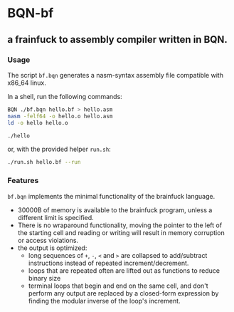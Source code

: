 # BQN-bf
## a frainfuck to assembly compiler written in BQN.

### Usage
The script `bf.bqn` generates a nasm-syntax assembly file compatible with x86_64 linux.

In a shell, run the following commands:
```sh
BQN ./bf.bqn hello.bf > hello.asm
nasm -felf64 -o hello.o hello.asm
ld -o hello hello.o

./hello
```

or, with the provided helper `run.sh`:
```sh
./run.sh hello.bf --run
```

### Features

`bf.bqn` implements the minimal functionality of the brainfuck language.

- 30000B of memory is available to the brainfuck program, unless a different limit is specified.
- There is no wraparound functionality, moving the pointer to the left of the starting cell
  and reading or writing will result in memory corruption or access violations.
- the output is optimized: 
  - long sequences of `+`, `-`, `<` and `>` are collapsed to add/subtract
    instructions instead of repeated increment/decrement.
  - loops that are repeated often are lifted out as functions to reduce binary size
  - terminal loops that begin and end on the same cell, and don't perform any
    output are replaced by a closed-form expression by finding the modular inverse
    of the loop's increment.
